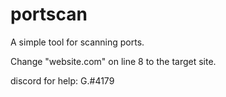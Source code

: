 # portscan
A simple tool for scanning ports.



Change "website.com" on line 8 to the target site.



discord for help:  G.#4179
